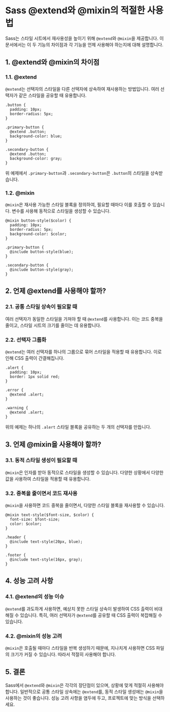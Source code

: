 # Sass @extend와 @mixin의 적절한 사용법

Sass는 스타일 시트에서 재사용성을 높이기 위해 `@extend`와 `@mixin`을 제공합니다. 이 문서에서는 이 두 기능의 차이점과 각 기능을 언제 사용해야 하는지에 대해 설명합니다.

## 1. @extend와 @mixin의 차이점

### 1.1. @extend
`@extend`는 선택자의 스타일을 다른 선택자에 상속하여 재사용하는 방법입니다. 여러 선택자가 같은 스타일을 공유할 때 유용합니다.

```
.button {
  padding: 10px;
  border-radius: 5px;
}

.primary-button {
  @extend .button;
  background-color: blue;
}

.secondary-button {
  @extend .button;
  background-color: gray;
}
```

위 예제에서 `.primary-button`과 `.secondary-button`은 `.button`의 스타일을 상속받습니다.

### 1.2. @mixin
`@mixin`은 재사용 가능한 스타일 블록을 정의하여, 필요할 때마다 이를 호출할 수 있습니다. 변수를 사용해 동적으로 스타일을 생성할 수 있습니다.

```
@mixin button-style($color) {
  padding: 10px;
  border-radius: 5px;
  background-color: $color;
}

.primary-button {
  @include button-style(blue);
}

.secondary-button {
  @include button-style(gray);
}
```

## 2. 언제 @extend를 사용해야 할까?

### 2.1. 공통 스타일 상속이 필요할 때
여러 선택자가 동일한 스타일을 가져야 할 때 `@extend`를 사용합니다. 이는 코드 중복을 줄이고, 스타일 시트의 크기를 줄이는 데 유용합니다.

### 2.2. 선택자 그룹화
`@extend`는 여러 선택자를 하나의 그룹으로 묶어 스타일을 적용할 때 유용합니다. 이로 인해 CSS 출력이 간결해집니다.

```
.alert {
  padding: 10px;
  border: 1px solid red;
}

.error {
  @extend .alert;
}

.warning {
  @extend .alert;
}
```

위의 예제는 하나의 `.alert` 스타일 블록을 공유하는 두 개의 선택자를 만듭니다.

## 3. 언제 @mixin을 사용해야 할까?

### 3.1. 동적 스타일 생성이 필요할 때
`@mixin`은 인자를 받아 동적으로 스타일을 생성할 수 있습니다. 다양한 상황에서 다양한 값을 사용하여 스타일을 적용할 때 유용합니다.

### 3.2. 중복을 줄이면서 코드 재사용
`@mixin`을 사용하면 코드 중복을 줄이면서, 다양한 스타일 블록을 재사용할 수 있습니다.

```
@mixin text-style($font-size, $color) {
  font-size: $font-size;
  color: $color;
}

.header {
  @include text-style(20px, blue);
}

.footer {
  @include text-style(16px, gray);
}
```

## 4. 성능 고려 사항

### 4.1. @extend의 성능 이슈
`@extend`를 과도하게 사용하면, 예상치 못한 스타일 상속이 발생하여 CSS 출력이 비대해질 수 있습니다. 특히, 여러 선택자가 `@extend`를 공유할 때 CSS 출력이 복잡해질 수 있습니다.

### 4.2. @mixin의 성능 고려
`@mixin`은 호출될 때마다 스타일을 반복 생성하기 때문에, 지나치게 사용하면 CSS 파일의 크기가 커질 수 있습니다. 따라서 적절히 사용해야 합니다.

## 5. 결론

Sass에서 `@extend`와 `@mixin`은 각각의 장단점이 있으며, 상황에 맞게 적절히 사용해야 합니다. 일반적으로 공통 스타일 상속에는 `@extend`를, 동적 스타일 생성에는 `@mixin`을 사용하는 것이 좋습니다. 성능 고려 사항을 염두에 두고, 프로젝트에 맞는 방식을 선택하세요.
